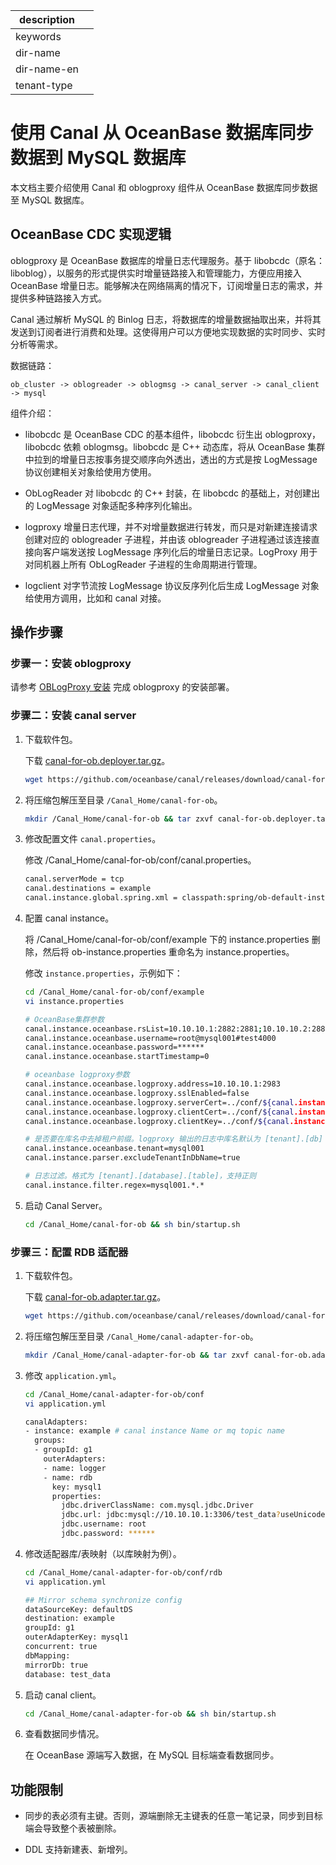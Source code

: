 |description||
|---|---|
|keywords||
|dir-name||
|dir-name-en||
|tenant-type||

# 使用 Canal 从 OceanBase 数据库同步数据到 MySQL 数据库

本文档主要介绍使用 Canal 和 oblogproxy 组件从 OceanBase 数据库同步数据至 MySQL 数据库。

## OceanBase CDC 实现逻辑

oblogproxy 是 OceanBase 数据库的增量日志代理服务。基于 libobcdc（原名：liboblog），以服务的形式提供实时增量链路接入和管理能力，方便应用接入 OceanBase 增量日志。能够解决在网络隔离的情况下，订阅增量日志的需求，并提供多种链路接入方式。

Canal 通过解析 MySQL 的 Binlog 日志，将数据库的增量数据抽取出来，并将其发送到订阅者进行消费和处理。这使得用户可以方便地实现数据的实时同步、实时分析等需求。

数据链路：

```shell
ob_cluster -> oblogreader -> oblogmsg -> canal_server -> canal_client -> mysql
```

组件介绍：

* libobcdc 是 OceanBase CDC 的基本组件，libobcdc 衍生出 oblogproxy，libobcdc 依赖 oblogmsg。libobcdc 是 C++ 动态库，将从 OceanBase 集群中拉到的增量日志按事务提交顺序向外透出，透出的方式是按 LogMessage 协议创建相关对象给使用方使用。

* ObLogReader 对 libobcdc 的 C++ 封装，在 libobcdc 的基础上，对创建出的 LogMessage 对象适配多种序列化输出。

* logproxy 增量日志代理，并不对增量数据进行转发，而只是对新建连接请求创建对应的 oblogreader 子进程，并由该 oblogreader 子进程通过该连接直接向客户端发送按 LogMessage 序列化后的增量日志记录。LogProxy 用于对同机器上所有 ObLogReader 子进程的生命周期进行管理。

* logclient 对字节流按 LogMessage 协议反序列化后生成 LogMessage 对象给使用方调用，比如和 canal 对接。

## 操作步骤

### 步骤一：安装 oblogproxy

请参考 [OBLogProxy 安装](https://www.oceanbase.com/docs/community-oblogproxy-doc-1000000000438540) 完成 oblogproxy 的安装部署。

### 步骤二：安装 canal server

1. 下载软件包。

    下载 [canal-for-ob.deployer.tar.gz](https://github.com/oceanbase/canal/releases/download/canal-for-ob-1.1.6-alpha/canal-for-ob.deployer.tar.gz)。

    ```bash
    wget https://github.com/oceanbase/canal/releases/download/canal-for-ob-1.1.6-alpha/canal-for-ob.deployer.tar.gz
    ```

2. 将压缩包解压至目录 `/Canal_Home/canal-for-ob`。

    ```bash
    mkdir /Canal_Home/canal-for-ob && tar zxvf canal-for-ob.deployer.tar.gz  -C /Canal_Home/canal-for-ob
    ```

3. 修改配置文件 `canal.properties`。

    修改 /Canal_Home/canal-for-ob/conf/canal.properties。

    ```bash
    canal.serverMode = tcp
    canal.destinations = example
    canal.instance.global.spring.xml = classpath:spring/ob-default-instance.xml
    ```

4. 配置 canal instance。

    将 /Canal_Home/canal-for-ob/conf/example 下的 instance.properties 删除，然后将 ob-instance.properties 重命名为 instance.properties。

    修改 `instance.properties`，示例如下：

    ```bash
    cd /Canal_Home/canal-for-ob/conf/example
    vi instance.properties

    # OceanBase集群参数
    canal.instance.oceanbase.rsList=10.10.10.1:2882:2881;10.10.10.2:2882:2881;10.10.10.3:2882:2881
    canal.instance.oceanbase.username=root@mysql001#test4000
    canal.instance.oceanbase.password=******
    canal.instance.oceanbase.startTimestamp=0

    # oceanbase logproxy参数
    canal.instance.oceanbase.logproxy.address=10.10.10.1:2983
    canal.instance.oceanbase.logproxy.sslEnabled=false
    canal.instance.oceanbase.logproxy.serverCert=../conf/${canal.instance.destination:}/ca.crt
    canal.instance.oceanbase.logproxy.clientCert=../conf/${canal.instance.destination:}/client.crt
    canal.instance.oceanbase.logproxy.clientKey=../conf/${canal.instance.destination:}/client.key

    # 是否要在库名中去掉租户前缀。logproxy 输出的日志中库名默认为 [tenant].[db]
    canal.instance.oceanbase.tenant=mysql001
    canal.instance.parser.excludeTenantInDbName=true

    # 日志过滤。格式为 [tenant].[database].[table]，支持正则
    canal.instance.filter.regex=mysql001.*.*
    ```

5. 启动 Canal Server。

    ```bash
    cd /Canal_Home/canal-for-ob && sh bin/startup.sh
    ```

### 步骤三：配置 RDB 适配器

1. 下载软件包。

    下载 [canal-for-ob.adapter.tar.gz](https://github.com/oceanbase/canal/releases/download/canal-for-ob-1.1.6-alpha/canal-for-ob.adapter.tar.gz)。

    ```bash
    wget https://github.com/oceanbase/canal/releases/download/canal-for-ob-1.1.6-alpha/canal-for-ob.adapter.tar.gz
    ```

2. 将压缩包解压至目录 `/Canal_Home/canal-adapter-for-ob`。

    ```bash
    mkdir /Canal_Home/canal-adapter-for-ob && tar zxvf canal-for-ob.adapter.tar.gz -C /Canal_Home/canal-adapter-for-ob
    ```

3. 修改 `application.yml`。

    ```bash
    cd /Canal_Home/canal-adapter-for-ob/conf
    vi application.yml

    canalAdapters:
    - instance: example # canal instance Name or mq topic name
      groups:
      - groupId: g1
        outerAdapters:
        - name: logger
        - name: rdb
          key: mysql1
          properties:
            jdbc.driverClassName: com.mysql.jdbc.Driver
            jdbc.url: jdbc:mysql://10.10.10.1:3306/test_data?useUnicode=false
            jdbc.username: root
            jdbc.password: ******
    ```

4. 修改适配器库/表映射（以库映射为例）。

    ```bash
    cd /Canal_Home/canal-adapter-for-ob/conf/rdb
    vi application.yml

    ## Mirror schema synchronize config
    dataSourceKey: defaultDS
    destination: example
    groupId: g1
    outerAdapterKey: mysql1
    concurrent: true
    dbMapping:
    mirrorDb: true
    database: test_data
    ```

5. 启动 canal client。

    ```bash
    cd /Canal_Home/canal-adapter-for-ob && sh bin/startup.sh
    ```

6. 查看数据同步情况。

    在 OceanBase 源端写入数据，在 MySQL 目标端查看数据同步。

## 功能限制

* 同步的表必须有主键。否则，源端删除无主键表的任意一笔记录，同步到目标端会导致整个表被删除。

* DDL 支持新建表、新增列。
